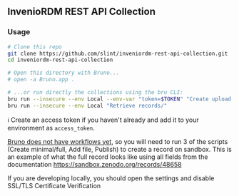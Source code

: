## InvenioRDM REST API Collection

### Usage
```bash
# Clone this repo
git clone https://github.com/slint/inveniordm-rest-api-collection.git
cd inveniordm-rest-api-collection

# Open this directory with Bruno...
# open -a Bruno.app .

# ...or run directly the collections using the bru CLI:
bru run --insecure --env Local --env-var "token=$TOKEN" "Create upload (minimal)/"
bru run --insecure --env Local "Retrieve records/"
```

ℹ️ Create an access token if you haven't already and add it to your environment as `access_token`.

[Bruno does not have workflows yet](https://github.com/usebruno/bruno/issues/87), so you will need to run 3 of the scripts (Create minimal/full, Add file, Publish) to create a record on sandbox. This is an example of what the full record looks like using all fields from the documentation https://sandbox.zenodo.org/records/48658

If you are developing locally, you should open the settings and disable SSL/TLS Certificate Verification
